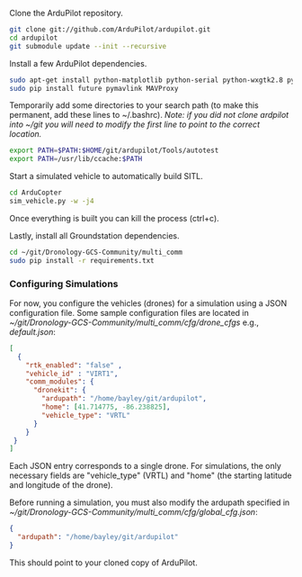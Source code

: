 Clone the ArduPilot repository.
```bash
git clone git://github.com/ArduPilot/ardupilot.git
cd ardupilot
git submodule update --init --recursive
```

Install a few ArduPilot dependencies.
```bash
sudo apt-get install python-matplotlib python-serial python-wxgtk2.8 python-wxtools python-lxml
sudo pip install future pymavlink MAVProxy
```
Temporarily add some directories to your search path (to make this permanent, add these lines to ~/.bashrc). _Note: if you did not clone ardpilot into ~/git you will need to modify the first line to point to the correct location._
```bash
export PATH=$PATH:$HOME/git/ardupilot/Tools/autotest
export PATH=/usr/lib/ccache:$PATH
```
Start a simulated vehicle to automatically build SITL. 
```bash
cd ArduCopter
sim_vehicle.py -w -j4
```
Once everything is built you can kill the process (ctrl+c).

Lastly, install all Groundstation dependencies.
```bash
cd ~/git/Dronology-GCS-Community/multi_comm
sudo pip install -r requirements.txt
```

### Configuring Simulations
For now, you configure the vehicles (drones) for a simulation using a JSON configuration file. Some sample configuration files are located in _~/git/Dronology-GCS-Community/multi_comm/cfg/drone_cfgs_ e.g., _default.json_:
```json
[
  {
    "rtk_enabled": "false" ,
    "vehicle_id" : "VIRT1",
    "comm_modules": {
      "dronekit": {
        "ardupath": "/home/bayley/git/ardupilot",
        "home": [41.714775, -86.238825],
        "vehicle_type": "VRTL"
      }
    }
 }
]
```
Each JSON entry corresponds to a single drone. For simulations, the only necessary fields are "vehicle_type" (VRTL) and "home" (the starting latitude and longitude of the drone). 

Before running a simulation, you must also modify the ardupath specified in _~/git/Dronology-GCS-Community/multi_comm/cfg/global_cfg.json_:

```json
{
  "ardupath": "/home/bayley/git/ardupilot"
}
```

This should point to your cloned copy of ArduPilot.
